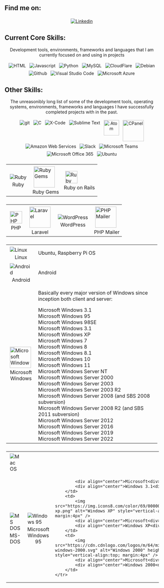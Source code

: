 ## Find me on:
<p align="center">
    <a href="https://www.linkedin.com/in/murraystorm/" target="_blank" rel="noopener noreferrer">
        <img src="https://img.icons8.com/color/69/000000/linkedin.png" alt="Linkedin" style="vertical-align:top; margin:4px" />
    </a>
</p>

## Current Core Skills:
<p align="center">
    Development tools, environments, frameworks and languages that I am currently focused on and using in projects
</p>

<div align="center">
    <img src="https://img.icons8.com/color/69/000000/html-5--v1.png" title="HTML" alt="HTML" style="vertical-align:top; margin:4px" />
    <img src="https://img.icons8.com/color/69/000000/javascript.png" title="Javascript" alt="Javascript" style="vertical-align:top; margin:4px" />
    <img src="https://img.icons8.com/color/69/000000/python.png" title="Python" alt="Python" style="vertical-align:top; margin:4px" />
    <img src="https://img.icons8.com/color/69/000000/mysql-logo.png" title="MySQL" alt="MySQL" style="vertical-align:top; margin:4px" />
    <img src="https://img.icons8.com/color/69/000000/cloudflare.png" title="CloudFlare" alt="CloudFlare" style="vertical-align:top; margin:4px" />
    <img src="https://img.icons8.com/color/69/000000/debian.png" title="Debian" alt="Debian" style="vertical-align:top; margin:4px" />
    <img src="https://img.icons8.com/color/69/000000/github.png" title="Github" alt="Github" style="vertical-align:top; margin:4px" />
    <img src="https://img.icons8.com/color/69/000000/visual-studio-code-2019.png" title="Visual Studio Code" alt="Visual Studio Code" style="vertical-align:top; margin:4px" />
    <img src="https://img.icons8.com/fluency/69/000000/azure-1.png" title="Microsoft Azure" alt="Microsoft Azure" style="vertical-align:top; margin:4px" />
</div>


## Other Skills:
<p align="center">
    The unreasonibly long list of some of the development tools, operating systems, environments, frameworks and languages I have successfully completed projects with in the past.
</p>

<div align="center">
    <img src="https://img.icons8.com/color/69/000000/git.png" alt="git" style="vertical-align:top; margin:4px" />
    <img src="https://img.icons8.com/color/69/000000/c-programming.png" alt="C" style="vertical-align:top; margin:4px" />
    <img src="https://img.icons8.com/color/69/000000/xcode.png" alt="X-Code" style="vertical-align:top; margin:4px" />
    <img src="https://img.icons8.com/color/69/000000/sublime-text.png" alt="Sublime Text" style="vertical-align:top; margin:4px" />
    <img src="https://cdn.cdnlogo.com/logos/a/75/atom.svg" alt="Atom" height="50" style="vertical-align:top; margin:4px" />
    <img src="https://cdn.cdnlogo.com/logos/c/90/cpanel.png" alt="CPanel" height="69" style="vertical-align:top; margin:4px" /> 
    <img src="https://img.icons8.com/color/69/000000/amazon-web-services.png" alt="Amazon Web Services" style="vertical-align:top; margin:4px" />
    <img src="https://img.icons8.com/color/69/000000/slack-new.png" alt="Slack" style="vertical-align:top; margin:4px" />
    <img src="https://img.icons8.com/color/69/000000/microsoft-teams.png" alt="Microsoft Teams" style="vertical-align:top; margin:4px" />
    <img src="https://img.icons8.com/color/69/000000/office-365.png" alt="Microsoft Office 365" style="vertical-align:top; margin:4px" />
    <img src="https://img.icons8.com/color/69/000000/ubuntu--v1.png" alt="Ubuntu" style="vertical-align:top; margin:4px" />
</div>    

<table align="center" style="padding:5px;">
    <tr>
        <td>
            <img src="https://img.icons8.com/color/69/000000/ruby-programming-language.png" alt="Ruby" style="vertical-align:top; margin:4px" />
            <div align="center" >Ruby<div>
        </td>
        <td>
            <img src="https://cdn.cdnlogo.com/logos/r/18/rubygems.svg" alt="Ruby Gems" height="69" style="vertical-align:top; margin:4px" /> 
            <div align="center">Ruby Gems<div>
        </td>
        <td>
            <img src="https://cdn.cdnlogo.com/logos/r/26/rails.svg" alt="Ruby on Rails" height="40" style="vertical-align:top; margin:4px" />
            <div align="center">Ruby on Rails<div>
        </td>
    </tr>
</table>

<table align="center" style="padding:5px;">
    <tr>
        <td>
            <img src="https://cdn.cdnlogo.com/logos/p/71/php.svg" alt="PHP" height="40" style="vertical-align:top; margin:4px" />
            <div align="center" >PHP<div>
        </td>
        <td>
            <img src="https://cdn.cdnlogo.com/logos/l/23/laravel.svg" alt="Laravel" height="69" style="vertical-align:top; margin:4px" />
            <div align="center">Laravel<div>
        </td>
        <td>
            <img src="https://img.icons8.com/color/69/000000/wordpress.png" alt="WordPress" style="vertical-align:top; margin:4px" />
            <div align="center">WordPress<div>
        </td>
        <td>
            <img src="https://cdn.cdnlogo.com/logos/p/53/phpmailer.svg" alt="PHP Mailer" height="69" style="vertical-align:top; margin:4px" />
            <div align="center">PHP Mailer<div>
        </td>
    </tr>
</table>

<table align="center" style="padding:5px;">
    <tr>
        <td>
            <img src="https://img.icons8.com/color/69/000000/linux--v1.png" alt="Linux" style="vertical-align:top; margin:4px" />
            <div align="center">Linux<div>
        </td>
        <td>
            Ubuntu, Raspberry Pi OS
        </td>
    </tr>
    <tr>
        <td>
            <img src="https://img.icons8.com/color/69/000000/android-os.png" alt="Android" style="vertical-align:top; margin:4px" />
            <div align="center">Android<div>
        </td>
        <td>
            Android
        </td>
    </tr>
    <tr>
        <td>
            <img src="https://img.icons8.com/color/48/000000/windows-11.png" title="Microsoft Windows" alt="Microsoft Windows" height="69" style="vertical-align:top; margin:4px" /> 
            <div align="center">Microsoft<div>
            <div align="center">Windows<div>
        </td>
        <td>
            <p>Basically every major version of Windows since inception both client and server:</p>
            <div>Microsoft Windows 3.1</div>
            <div>Microsoft Windows 95</div>
            <div>Microsoft Windows 98SE</div>
            <div>Microsoft Windows 3.1</div>
            <div>Microsoft Windows XP</div>
            <div>Microsoft Windows 7</div>
            <div>Microsoft Windows 8</div>
            <div>Microsoft Windows 8.1</div>
            <div>Microsoft Windows 10</div>
            <div>Microsoft Windows 11</div>
            <div>Microsoft Windows Server NT</div>
            <div>Microsoft Windows Server 2000</div>
            <div>Microsoft Windows Server 2003</div>
            <div>Microsoft Windows Server 2003 R2</div>
            <div>Microsoft Windows Server 2008 (and SBS 2008 subversion)</div>
            <div>Microsoft Windows Server 2008 R2 (and SBS 2011 subversion)</div>
            <div>Microsoft Windows Server 2012</div>
            <div>Microsoft Windows Server 2016</div>
            <div>Microsoft Windows Server 2019</div>
            <div>Microsoft Windows Server 2022</div>
        </td>
    </tr>
</table>

<table align="center" style="padding:5px;">
    <tr>
    </tr>
    <tr>
        <td>
            <img src="https://img.icons8.com/color/69/000000/mac-logo.png" alt="Mac OS" style="vertical-align:top; margin:4px" />    
        </td>
    </tr>
    <tr>
        <td>
            <img src="https://img.icons8.com/color/69/000000/dos.png" alt="MS DOS" style="vertical-align:top; margin:4px" />
            <div align="center">MS-DOS<div>
        </td>
        <td>
            <img src="https://img.icons8.com/color/69/000000/windows-95.png" alt="Windows 95" style="vertical-align:top; margin:4px" />
            <div align="center" >Microsoft<div>
            <div align="center" >Windows 95<div>
        </td>
        <td>
            
            <div align="center">Microsoft<div>
            <div align="center">Windows 3.1<div>
        </td>
        <td>
            <img src="https://img.icons8.com/color/69/000000/windows-xp.png" alt="Windows XP" style="vertical-align:top; margin:4px" />
            <div align="center">Microsoft<div>
            <div align="center">Windows XP<div>
        </td>
        <td>
            <img src="https://cdn.cdnlogo.com/logos/m/64/microsoft-windows-2000.svg" alt="Windows 2000" height="69" style="vertical-align:top; margin:4px" />
            <div align="center">Microsoft<div>
            <div align="center">Windows 2000<div>
        </td>
    </tr>
</table>

                

